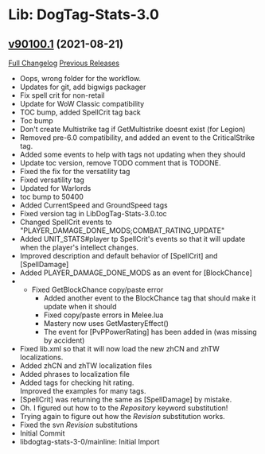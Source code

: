 # Lib: DogTag-Stats-3.0

## [v90100.1](https://github.com/ascott18/LibDogTag-Stats-3.0/tree/v90100.1) (2021-08-21)
[Full Changelog](https://github.com/ascott18/LibDogTag-Stats-3.0/commits/v90100.1) [Previous Releases](https://github.com/ascott18/LibDogTag-Stats-3.0/releases)

- Oops, wrong folder for the workflow.  
- Updates for git, add bigwigs packager  
- Fix spell crit for non-retail  
- Update for WoW Classic compatibility  
- TOC bump, added SpellCrit tag back  
- Toc bump  
- Don't create Multistrike tag if GetMultistrike doesnt exist (for Legion)  
- Removed pre-6.0 compatibility, and added an event to the CriticalStrike tag.  
- Added some events to help with tags not updating when they should  
- Update toc version, remove TODO comment that is TODONE.  
- Fixed the fix for the versatility tag  
- Fixed versatility tag  
- Updated for Warlords  
- toc bump to 50400  
- Added CurrentSpeed and GroundSpeed tags  
- Fixed version tag in LibDogTag-Stats-3.0.toc  
- Changed SpellCrit events to "PLAYER\_DAMAGE\_DONE\_MODS;COMBAT\_RATING\_UPDATE"  
- Added UNIT\_STATS#player tp SpellCrit's events so that it will update when the player's intellect changes.  
- Improved description and default behavior of [SpellCrit] and [SpellDamage]  
- Added PLAYER\_DAMAGE\_DONE\_MODS as an event for [BlockChance]  
- * Fixed GetBlockChance copy/paste error  
    * Added another event to the BlockChance tag that should make it update when it should  
    * Fixed copy/paste errors in Melee.lua  
    * Mastery now uses GetMasteryEffect()  
    * The event for [PvPPowerRating] has been added in (was missing by accident)  
- Fixed lib.xml so that it will now load the new zhCN and zhTW localizations.  
- Added zhCN and zhTW localization files  
- Added phrases to localization file  
- Added tags for checking hit rating.  
    Improved the examples for many tags.  
- [SpellCrit] was returning the same as [SpellDamage] by mistake.  
- Oh. I figured out how to to the $Repository$ keyword substitution!  
- Trying again to figure out how the $Revision$ substitution works.  
- Fixed the svn $Revision$ substitutions  
- Initial Commit  
- libdogtag-stats-3-0/mainline: Initial Import  
